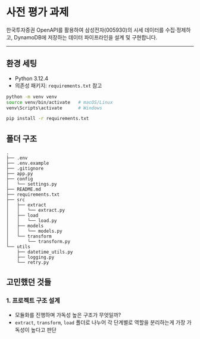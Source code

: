 # 사전 평가 과제
한국투자증권 OpenAPI를 활용하여 삼성전자(005930)의 시세 데이터를 수집·정제하고, DynamoDB에 저장하는 데이터 파이프라인을 설계 및 구현합니다.

---
## 환경 세팅
- Python 3.12.4
- 의존성 패키지: `requirements.txt` 참고

```bash
python -m venv venv
source venv/bin/activate   # macOS/Linux
venv\Scripts\activate      # Windows

pip install -r requirements.txt
```

## 폴더 구조
```
.
├── .env
├── .env.example
├── .gitignore
├── app.py
├── config
│   └── settings.py
├── README.md
├── requirements.txt
├── src
│   ├── extract
│   │   └── extract.py
│   ├── load
│   │   └── load.py
│   ├── models
│   │   └── models.py
│   └── transform
│       └── transform.py
└── utils
    ├── datetime_utils.py
    ├── logging.py
    └── retry.py
```

## 고민했던 것들

### 1. 프로젝트 구조 설계
- 모듈화를 진행하며 가독성 높은 구조가 무엇일까?
- `extract`, `transform`, `load` 폴더로 나누어 각 단계별로 역할을 분리하는게 가장 가독성이 높다고 판단